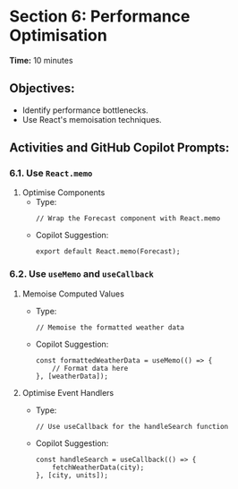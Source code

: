 # Section 6: Performance Optimisation

**Time:** 10 minutes


## Objectives:

*   Identify performance bottlenecks.
*   Use React's memoisation techniques.


## Activities and GitHub Copilot Prompts:


### 6.1. Use `React.memo`

1.  Optimise Components
    *   Type:
        ```tsx
        // Wrap the Forecast component with React.memo
        ```
    *   Copilot Suggestion:
        ```tsx
        export default React.memo(Forecast);
        ```


### 6.2. Use `useMemo` and `useCallback`

1.  Memoise Computed Values
    *   Type:
        ```tsx
        // Memoise the formatted weather data
        ```
    *   Copilot Suggestion:
        ```tsx
        const formattedWeatherData = useMemo(() => {
            // Format data here
        }, [weatherData]);
        ```

2.  Optimise Event Handlers
    *   Type:
        ```tsx
        // Use useCallback for the handleSearch function
        ```
    *   Copilot Suggestion:
        ```tsx
        const handleSearch = useCallback(() => {
            fetchWeatherData(city);
        }, [city, units]);
        ```
